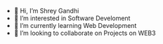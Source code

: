 - 👋 Hi, I’m Shrey Gandhi
- 👀 I’m interested in Software Develoment
- 🌱 I’m currently learning Web Development
- 💞️ I’m looking to collaborate on Projects on WEB3


<!---
shreygit225/shreygit225 is a ✨ special ✨ repository because its `README.md` (this file) appears on your GitHub profile.
You can click the Preview link to take a look at your changes.
--->
